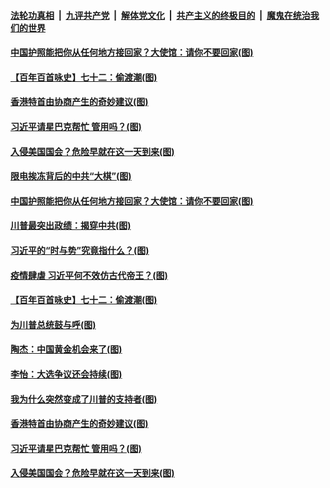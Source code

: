 

####  [法轮功真相](../../../../basic/blob/master/README.md?t=01202342) &nbsp;|&nbsp; [九评共产党](../../../../9ping.md/blob/master/README.md?t=01202342) &nbsp;|&nbsp; [解体党文化](../../../../jtdwh.md/blob/master/README.md?t=01202342)  &nbsp;|&nbsp; [共产主义的终极目的](../../../../gczydzjmd.md/blob/master/README.md?t=01202342) &nbsp;|&nbsp; [魔鬼在统治我们的世界](../../../../mgztzwmdsj.md/blob/master/README.md?t=01202342) 

#### [中国护照能把你从任何地方接回家？大使馆：请你不要回家(图)](../pages/p4/959674.md?t=01202342) 

#### [【百年百首咏史】七十二：偷渡潮(图)](../pages/p4/959658.md?t=01202342) 


#### [香港特首由协商产生的奇妙建议(图)](../pages/p4/959537.md?t=01202342) 

#### [习近平请星巴克帮忙 管用吗？(图)](../pages/p4/959535.md?t=01202342) 

#### [入侵美国国会？危险早就在这一天到来(图)](../pages/p4/959458.md?t=01202342) 



#### [限电挨冻背后的中共“大棋”(图)](../pages/p4/959663.md?t=01202342) 

#### [中国护照能把你从任何地方接回家？大使馆：请你不要回家(图)](../pages/p4/959674.md?t=01202342) 

#### [川普最突出政绩：揭穿中共(图)](../pages/p4/959672.md?t=01202342) 

#### [习近平的“时与势”究竟指什么？(图)](../pages/p4/959662.md?t=01202342) 

#### [疫情肆虐 习近平何不效仿古代帝王？(图)](../pages/p4/959668.md?t=01202342) 

#### [【百年百首咏史】七十二：偷渡潮(图)](../pages/p4/959658.md?t=01202342) 



#### [为川普总统鼓与呼(图)](../pages/p4/959583.md?t=01202342) 

#### [陶杰：中国黄金机会来了(图)](../pages/p4/959540.md?t=01202342) 


#### [李怡：大选争议还会持续(图)](../pages/p4/959542.md?t=01202342) 

#### [我为什么突然变成了川普的支持者(图)](../pages/p4/959538.md?t=01202342) 

#### [香港特首由协商产生的奇妙建议(图)](../pages/p4/959537.md?t=01202342) 

#### [习近平请星巴克帮忙 管用吗？(图)](../pages/p4/959535.md?t=01202342) 

#### [入侵美国国会？危险早就在这一天到来(图)](../pages/p4/959458.md?t=01202342) 



